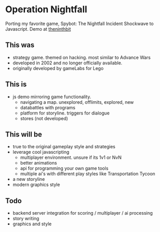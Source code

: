 
# Operation Nightfall
Porting my favorite game, Spybot: The Nightfall Incident Shockwave to Javascript. Demo at [theninthbit](http://theninthbit.us/nightfall)

## This was
- strategy game. themed on hacking. most similar to Advance Wars 
- developed in 2002 and no longer officially available.
- originally developed by gameLabs for Lego

## This is
- js demo mirroring game functionality.
  - navigating a map. unexplored, offlimits, explored, new
  - databattles with programs
  - platform for storyline. triggers for dialogue
  - stores (not developed)

## This will be
- true to the original gameplay style and strategies
- leverage cool javascripting
  - multiplayer environment. unsure if its 1v1 or NvN
  - better animations
  - api for programming your own game tools
  - multiple ai's with different play styles like Transportation Tycoon 
- a new storyline
- modern graphics style

## Todo
- backend server integration for scoring / multiplayer / ai processing
- story writing
- graphics and style
